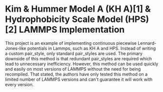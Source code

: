 # Kim & Hummer Model A (KH A)[1] & Hydrophobicity Scale Model (HPS)[2] LAMMPS Implementation
This project is an example of implementing continuous piecewise Lennard-Jones-like potentials in Lammps, such as KH A and HPS. 
Instead of writing a custom pair_style, only standard pair_styles are used. 
The primary downside of this method is that redundant pair_styles are required which lead to unnecessary inefficiency. 
However, this method can be used quickly and easily on most versions of LAMMPS without the need for being recompiled.
That stated, the authors have only tested this method on a limited number of LAMMPS versions and can't guarantee it will work with every version.
